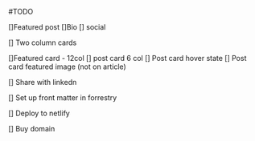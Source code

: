 #TODO

[]Featured post
[]Bio
  [] social


[] Two column cards

[]Featured card - 12col
[] post card 6 col
[] Post card hover state
[] Post card featured image (not on article)

[] Share with linkedn


<!-- Devops -->
[] Set up front matter in forrestry

[] Deploy to netlify

[] Buy domain

